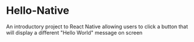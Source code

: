 # Hello-Native
An introductory project to React Native allowing users to click a button that will display a different "Hello World" message on screen
